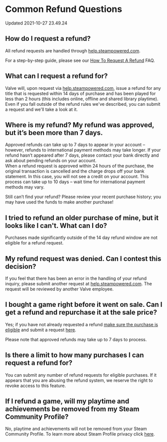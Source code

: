# Common Refund Questions
Updated 2021-10-27 23.49.24

## How do I request a refund?
  
All refund requests are handled through [help.steampowered.com](https://help.steampowered.com).  
  
For a step-by-step guide, please see our [How To Request A Refund](https://help.steampowered.com/en/faqs/view/784C-923B-A4A1-C825) FAQ.  
  
  
## What can I request a refund for?
  
Valve will, upon request via [help.steampowered.com](https://help.steampowered.com), issue a refund for any title that is requested within 14 days of purchase and has been played for less than 2 hours (this includes online, offline and shared library playtime). Even if you fall outside of the refund rules we've described, you can submit a request and we'll take a look at it.  
  
  
## Where is my refund? My refund was approved, but it’s been more than 7 days.
  
Approved refunds can take up to 7 days to appear in your account – however, refunds to international payment methods may take longer. If your refund hasn’t appeared after 7 days, please contact your bank directly and ask about pending refunds on your account.  
When a refund request is approved within 24 hours of the purchase, the original transaction is cancelled and the charge drops off your bank statement. In this case, you will not see a credit on your account. This process can take up to 10 days – wait time for international payment methods may vary.  
  
Still can’t find your refund? Please review your recent purchase history; you may have used the funds to make another purchase!  
  
  
## I tried to refund an older purchase of mine, but it looks like I can't. What can I do?
  
Purchases made significantly outside of the 14 day refund window are not eligible for a refund request.  
  
  
## My refund request was denied. Can I contest this decision?
  
If you feel that there has been an error in the handling of your refund inquiry, please submit another request at [help.steampowered.com](https://help.steampowered.com). The request will be reviewed by another Valve employee.  
  
  
## I bought a game right before it went on sale. Can I get a refund and repurchase it at the sale price?
  
Yes; if you have not already requested a refund [ make sure the purchase is eligible](http://store.steampowered.com/steam_refunds/) and submit a request [here](http://help.steampowered.com).  
  
Please note that approved refunds may take up to 7 days to process.  
  
## Is there a limit to how many purchases I can request a refund for?
  
You can submit any number of refund requests for eligible purchases.  If it appears that you are abusing the refund system, we reserve the right to revoke access to this feature.  
  
  
## If I refund a game, will my playtime and achievements be removed from my Steam Community Profile?
  
No, playtime and achievements will not be removed from your Steam Community Profile. To learn more about Steam Profile privacy click [here](https://help.steampowered.com/en/faqs/view/588C-C67D-0251-C276).